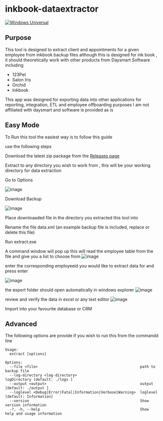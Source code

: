 # inkbook-dataextractor
[![Windows Universal](https://github.com/tattoomachinegirl/inkbook-dataextractor/actions/workflows/build.yml/badge.svg)](https://github.com/tattoomachinegirl/inkbook-dataextractor/actions/workflows/build.yml)

## Purpose
This tool is designed to extract client and appointments for a given employee from inkbook backup files 
although this is designed for ink book ,  it should theoretically work with other products from Daysmart Software  including 

- 123Pet 
- Salon Iris
- Orchid
- Inkbook

This app was designed for exporting data into other applications for reporting, integration, ETL and employee offboarding  purposes 
I am not affiliated with daysmart and software is provided as is 

## Easy Mode

To Run this tool the easiest way is to follow this guide 

use the following steps 

Download the latest zip package from the [Releases page](https://github.com/tattoomachinegirl/inkbook-dataextractor/releases) 

Extract to any directory you wish to work from ,  this will be your working directory for data extraction 


Go to Options 


![image](https://user-images.githubusercontent.com/452012/122485029-f8757c00-cfa3-11eb-8de5-de652c73ea25.png)


Download Backup

![image](https://user-images.githubusercontent.com/452012/122484923-bc421b80-cfa3-11eb-8d70-8c34c5a3c8aa.png)


Place downloaaded file in the directory you extracted this tool into 

Rename the file data.xml 
(an example backup file is included, replace or delete this file)

Run extract.exe 

A command window will pop up 
this will read the employee table from the file 
and give you a list to choose from 
![image](https://user-images.githubusercontent.com/452012/122485594-56ef2a00-cfa5-11eb-9220-db313d75362b.png)

enter the corresponding employeeid you would like to extract data for and press enter 

![image](https://user-images.githubusercontent.com/452012/122485790-bf3e0b80-cfa5-11eb-931d-e7c355d30eb8.png)

the export folder should open automatically in windows explorer 
![image](https://user-images.githubusercontent.com/452012/122486203-94a08280-cfa6-11eb-9965-1e725fb9c10b.png)

review and verify the data in excel or any text editor 
![image](https://user-images.githubusercontent.com/452012/122486363-eea14800-cfa6-11eb-817b-c2c2f33bc9a0.png)

Import into your favourite database or CRM 


## Advanced 

The following options are provide if you wish to run this from the commandd line 

```
Usage:
  extract [options]

Options:
  --file <file>                                               path to backup file
  --log-directory <log-directory>                             logDirectory [default: ./logs ]
  --output <output>                                           output [default: ./output ]
  --loglevel <Debug|Error|Fatal|Information|Verbose|Warning>  loglevel [default: Information]
  --version                                                   Show version information
  -?, -h, --help                                              Show help and usage information
```


